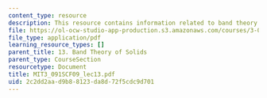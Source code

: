 ```yaml
---
content_type: resource
description: This resource contains information related to band theory of solids.
file: https://ol-ocw-studio-app-production.s3.amazonaws.com/courses/3-091sc-introduction-to-solid-state-chemistry-fall-2010/2c2dd2aad9b88123da8d72f5cdc9d701_MIT3_091SCF09_lec13.pdf
file_type: application/pdf
learning_resource_types: []
parent_title: 13. Band Theory of Solids
parent_type: CourseSection
resourcetype: Document
title: MIT3_091SCF09_lec13.pdf
uid: 2c2dd2aa-d9b8-8123-da8d-72f5cdc9d701
---
```

